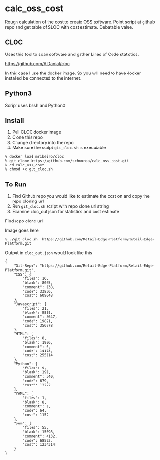 # calc_oss_cost
Rough calculation of the cost to create OSS software.  Point script at github repo and get table of SLOC with cost estimate.  Debatable value.

## CLOC
Uses this tool to scan software and gather Lines of Code statistics.

https://github.com/AlDanial/cloc

In this case I use the docker image.  So you will need to have docker installed be connected to the internet.

## Python3

Script uses bash and Python3

## Install

1) Pull CLOC docker image
2) Clone this repo
3) Change directory into the repo
3) Make sure the script `git_cloc.sh` is executable

```
% docker load mribeiro/cloc
% git clone https://github.com/schnorea/calc_oss_cost.git
% cd calc_oss_cost
% chmod +x git_cloc.sh
```

## To Run
1) Find Github repo you would like to estimate the cost on and copy the repo cloning url
2) Run `git_cloc.sh` script with repo clone url string
3) Examine cloc_out.json for statistics and cost estimate

Find repo clone url

Image goes here

```
% ./git_cloc.sh  https://github.com/Retail-Edge-Platform/Retail-Edge-Platform.git
```

Output in `cloc_out.json` would look like this
```
{
    "Git-Repo": "https://github.com/Retail-Edge-Platform/Retail-Edge-Platform.git",
    "CSS": {
        "files": 16,
        "blank": 8035,
        "comment": 138,
        "code": 33836,
        "cost": 609048
    },
    "Javascript": {
        "files": 21,
        "blank": 5538,
        "comment": 3647,
        "code": 19821,
        "cost": 356778
    },
    "HTML": {
        "files": 8,
        "blank": 1926,
        "comment": 6,
        "code": 14173,
        "cost": 255114
    },
    "Python": {
        "files": 9,
        "blank": 191,
        "comment": 340,
        "code": 679,
        "cost": 12222
    },
    "YAML": {
        "files": 1,
        "blank": 8,
        "comment": 1,
        "code": 64,
        "cost": 1152
    },
    "sum": {
        "files": 55,
        "blank": 15698,
        "comment": 4132,
        "code": 68573,
        "cost": 1234314
    }
}
```

